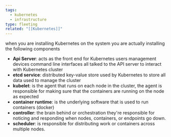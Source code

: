 ```yaml
---
tags:
  - kubernetes
  - infrastructure
type: fleeting
related: "[[Kubernetes]]"
---
```

when you are installing Kubernetes on the system you are actually installing the following components 
- **Api Server**: acts as the front end for Kubernetes users management devices command line interfaces all talked to the API server to interact with Kubernetes cluster
- **etcd service**: distributed key-value store used by Kubernetes to store all data used to manage the cluster
- **kubelet**: is the agent that runs on each node in the cluster, the agent is responsible for making sure that the containers are running on the node as expected
- **container runtime**: is the underlying software that is used to run containers (docker)
- **controller**: the brain behind or orchestration they're responsible for noticing and responding when nodes, containers, or endpoints go down.
- **scheduler**: is responsible for distributing work or containers across multiple nodes. 
